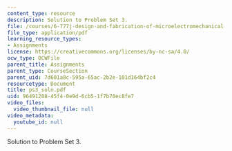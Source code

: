 ```yaml
---
content_type: resource
description: Solution to Problem Set 3.
file: /courses/6-777j-design-and-fabrication-of-microelectromechanical-devices-spring-2007/9649128845f40e9d6cb51f7b78ec8fe7_ps3_soln.pdf
file_type: application/pdf
learning_resource_types:
- Assignments
license: https://creativecommons.org/licenses/by-nc-sa/4.0/
ocw_type: OCWFile
parent_title: Assignments
parent_type: CourseSection
parent_uid: 7d601a8c-595a-65ac-2b2e-101d164bf2c4
resourcetype: Document
title: ps3_soln.pdf
uid: 96491288-45f4-0e9d-6cb5-1f7b78ec8fe7
video_files:
  video_thumbnail_file: null
video_metadata:
  youtube_id: null
---
```

Solution to Problem Set 3.